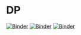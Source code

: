 # DP
[![Binder](https://mybinder.org/badge_logo.svg)](https://mybinder.org/v2/gh/AlexWax/DP/master?файлpath=DoublePendulum.ipynb)
[![Binder](https://mybinder.org/badge_logo.svg)](https://mybinder.org/v2/gh/AlexWax/DP/master/DoublePendulum?url-agpecpath=DoublePendulum.ipynb)
[![Binder](https://mybinder.org/badge_logo.svg)](https://mybinder.org/v2/gh/AlexWax/DP/master?файлpath=DP%2FDoublePendulum.ipynb)
